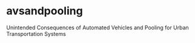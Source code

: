 # avsandpooling
Unintended Consequences of Automated Vehicles and Pooling for Urban Transportation Systems
